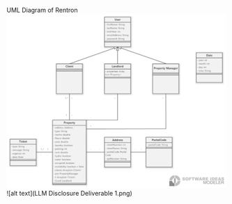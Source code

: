 UML Diagram of Rentron
![alt text](Classdiagram1.png)<br>
![alt text](LLM Disclosure Deliverable 1.png)<br>
